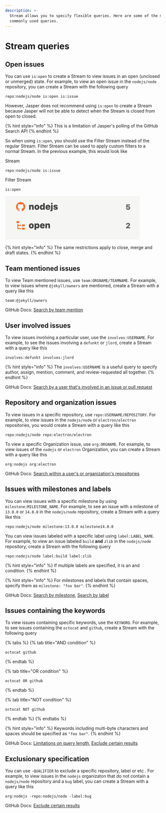 ```yaml
---
description: >-
  Stream allows you to specify flexible queries. Here are some of the most
  commonly used queries.
---
```


# Stream queries

## Open issues <a id="open-issue"></a>

You can use `is:open` to create a Stream to view issues in an open \(unclosed or unmerged\) state. For example, to view an open issue in the `nodejs/node` repository, you can create a Stream with the following query

```text
repo:nodejs/node is:open is:issue
```

However, Jasper does not recommend using `is:open` to create a Stream because Jasper will not be able to detect when the Stream is closed from open to closed.

{% hint style="info" %}
This is a limitation of Jasper's polling of the GitHub Search API
{% endhint %}

So when using `is:open`, you should use the Filter Stream instead of the regular Stream. Filter Stream can be used to apply custom filters to a normal Stream. In the previous example, this would look like

Stream

```text
repo:nodejs/node is:issue
```

Filter Stream

```text
is:open
```

![](../.gitbook/assets/05_open.png)

{% hint style="info" %}
The same restrictions apply to close, merge and draft states.
{% endhint %}

## Team mentioned issues <a id="team-issue"></a>

To view Team mentioned issues, use `team:ORGNAME/TEAMNAME`. For example, to view issues where `@jekyll/owners` are mentioned, create a Stream with a query like this

```text
team:@jekyll/owners
```

GitHub Docs: [Search by team mention](https://docs.github.com/en/github/searching-for-information-on-github/searching-issues-and-pull-requests#search-by-team-mention)

## User involved issues <a id="involves-issue"></a>

To view issues involving a particular user, use the `involves:USERNAME`. For example, to see the issues involving a `defunkt` or `jlord`, create a Stream with a query like this

```text
involves:defunkt involves:jlord
```

{% hint style="info" %}
The `involves:USERNAME` is a useful query to specify author, assign, mention, comment, and review-requested all together.
{% endhint %}

GitHub Docs: [Search by a user that's involved in an issue or pull request](https://docs.github.com/en/github/searching-for-information-on-github/searching-issues-and-pull-requests#search-by-a-user-thats-involved-in-an-issue-or-pull-request)

## Repository and organization issues <a id="repo-issue"></a>

To view issues in a specific repository, use `repo:USERNAME/REPOSITORY`. For example, to view issues in the `nodejs/node` or `electron/electron` repositories, you would create a Stream with a query like this

```text
repo:nodejs/node repo:electron/electron
```

To view a specific Organization issue, use `org:ORGNAME`. For example, to view issues of the `nodejs` or `electron` Organization, you can create a Stream with a query like this

```text
org:nodejs org:electron
```

GitHub Docs: [Search within a user's or organization's repositories](https://docs.github.com/en/github/searching-for-information-on-github/searching-issues-and-pull-requests#search-within-a-users-or-organizations-repositories)

## Issues with milestones and labels <a id="label-issue"></a>

You can view issues with a specific milestone by using `milestone:MILESTONE_NAME`. For example, to see an issue with a milestone of `13.0.0` or `14.0.0` in the `nodejs/node` repository, create a Stream with a query like this

```text
repo:nodejs/node milestone:13.0.0 milestone14.0.0
```

You can view issues labeled with a specific label using `label:LABEL_NAME`. For example, to view an issue labeled `build` **and** `zlib` in the `nodejs/node` repository, create a Stream with the following query

```text
repo:nodejs/node label:build label:zlib
```

{% hint style="info" %}
If multiple labels are specified, it is an and condition.
{% endhint %}

{% hint style="info" %}
For milestones and labels that contain spaces, specify them as `milestone: "foo bar"`.
{% endhint %}

GitHub Docs: [Search by milestone](https://docs.github.com/en/github/searching-for-information-on-github/searching-issues-and-pull-requests#search-by-milestone), [Search by label](https://docs.github.com/en/github/searching-for-information-on-github/searching-issues-and-pull-requests#search-by-label) 

## Issues containing the keywords <a id="keyword-issue"></a>

To view issues containing specific keywords, use the `KEYWORD`. For example, to see issues containing the `octocat` and `github`, create a Stream with the following query

{% tabs %}
{% tab title="AND condition" %}
```text
octocat github
```
{% endtab %}

{% tab title="OR condition" %}
```
octocat OR github
```
{% endtab %}

{% tab title="NOT condition" %}
```
octocat NOT github
```
{% endtab %}
{% endtabs %}

{% hint style="info" %}
Keywords including multi-byte characters and spaces should be specified as `"foo bar"`.
{% endhint %}

GitHub Docs: [Limitations on query length](https://docs.github.com/en/github/searching-for-information-on-github/troubleshooting-search-queries#limitations-on-query-length),  [Exclude certain results](https://docs.github.com/en/github/searching-for-information-on-github/understanding-the-search-syntax#exclude-certain-results)

## Exclusionary specification <a id="exclude-issue"></a>

You can use `-QUALIFIER` to exclude a specific repository, label or etc . For example, to view issues in the `nodejs` organizaton that do not contain a `nodejs/node` repository and a `bug` label, you can create a Stream with a query like this

```text
org:nodejs -repo:nodejs/node -label:bug
```

GitHub Docs: [Exclude certain results](https://docs.github.com/en/github/searching-for-information-on-github/understanding-the-search-syntax#exclude-certain-results)


